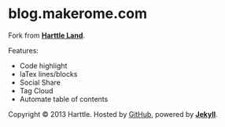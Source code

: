 blog.makerome.com
=================
Fork from  **[Harttle Land](http://harttle.com)**.

Features:

* Code highlight
* laTex lines/blocks
* Social Share
* Tag Cloud
* Automate table of contents


Copyright © 2013 Harttle. Hosted by [GitHub](http://github.com/harttle/), powered by **[Jekyll](http://github.com/mojombo/jekyll)**.
